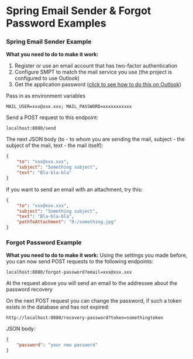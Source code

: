# Spring Email Sender & Forgot Password Examples

### Spring Email Sender Example
**What you need to do to make it work:**
1. Register or use an email account that has two-factor authentication
2. Configure SMPT to match the mail service you use (the project is configured to use Outlook)
3. Get the application password ([click to see how to do this on Outlook](https://support.microsoft.com/en-us/account-billing/using-app-passwords-with-apps-that-don-t-support-two-step-verification-5896ed9b-4263-e681-128a-a6f2979a7944 "click to see how to do this on Outlook"))

Pass in as environment variables
```
MAIL_USER=xxx@xxx.xxx; MAIL_PASSWORD=xxxxxxxxxxx
```

Send a POST request to this endpoint:
```
localhost:8080/send
```

The next JSON body (to - to whom you are sending the mail, subject - the subject of the mail, text - the mail itself):
```json
{
    "to": "xxx@xxx.xxx",
    "subject": "Something subject",
    "text": "Bla-bla-bla"
}
```
If you want to send an email with an attachment, try this:
```json
{
    "to": "xxx@xxx.xxx",
    "subject": "Something subject",
    "text": "Bla-bla-bla",
    "pathToAttachment": "D:/something.jpg"
}
```

### Forgot Password Example
**What you need to do to make it work:**
Using the settings you made before, you can now send POST requests to the following endpoints:
```
localhost:8080/forgot-password?email=xxx@xxx.xxx
```
At the request above you will send an email to the addressee about the password recovery

On the next POST request you can change the password, if such a token exists in the database and has not expired:
```
http://localhost:8080/recovery-password?token=somethingtoken
```
JSON body:
```json
{
    "password": "your new password"
}
```
